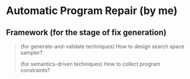 # Automatic Program Repair (by me)

## Framework (for the stage of fix generation)

> (for generate-and-validate techniques) How to design search space sampler?
>
> (for semantics-driven techniques) How to collect program constraints?

